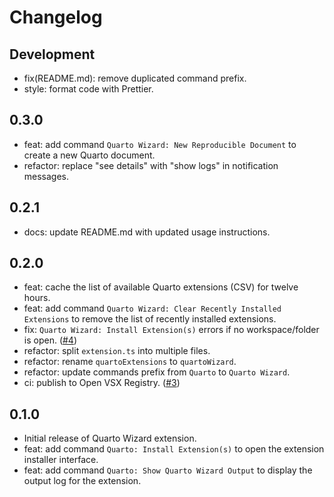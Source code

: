 # Changelog

## Development

- fix(README.md): remove duplicated command prefix.
- style: format code with Prettier.

## 0.3.0

- feat: add command `Quarto Wizard: New Reproducible Document` to create a new Quarto document.
- refactor: replace "see details" with "show logs" in notification messages.

## 0.2.1

- docs: update README.md with updated usage instructions.

## 0.2.0

- feat: cache the list of available Quarto extensions (CSV) for twelve hours.
- feat: add command `Quarto Wizard: Clear Recently Installed Extensions` to remove the list of recently installed extensions.
- fix: `Quarto Wizard: Install Extension(s)` errors if no workspace/folder is open. ([#4](https://github.com/mcanouil/quarto-wizard/pull/4))
- refactor: split `extension.ts` into multiple files.
- refactor: rename `quartoExtensions` to `quartoWizard`.
- refactor: update commands prefix from `Quarto` to `Quarto Wizard`.
- ci: publish to Open VSX Registry. ([#3](https://github.com/mcanouil/quarto-wizard/pull/3))

## 0.1.0

- Initial release of Quarto Wizard extension.
- feat: add command `Quarto: Install Extension(s)` to open the extension installer interface.
- feat: add command `Quarto: Show Quarto Wizard Output` to display the output log for the extension.
